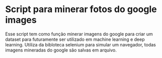 # Script para minerar fotos do google images

Esse script tem como função minerar imagens do google para criar um dataset para futuramente ser utilizado em machine learning e deep learning. Utiliza da bibloteca selenium para simular um navegador, todas imagens mineradas do google são salvas em arquivo.
